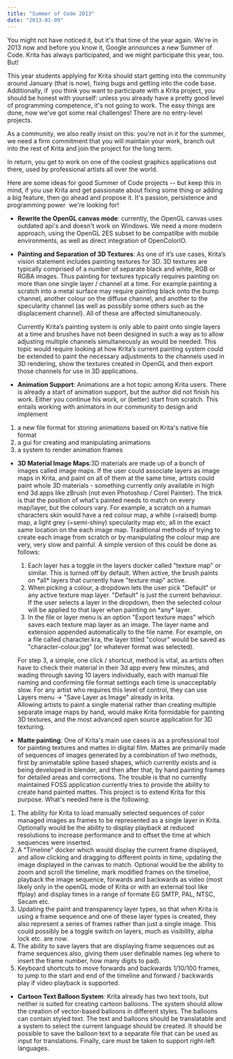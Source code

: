 ```yaml
---
title: "Summer of Code 2013"
date: "2013-01-09"
---
```


You might not have noticed it, but it's that time of the year again. We're in 2013 now and before you know it, Google announces a new Summer of Code. Krita has always participated, and we might participate this year, too. But!

This year students applying for Krita should start getting into the community around January (that is _now_), fixing bugs and getting into the code base. Additionally, if  you think you want to participate with a Krita project, you should be honest with yourself: unless you already have a pretty good level of programming competence, it's not going to work. The easy things are done, now we've got some real challenges! There are no entry-level projects.

As a community, we also really insist on this: you're not in it for the summer, we need a firm commitment that you will maintain your work, branch out into the rest of Krita and join the project for the long term.

In return, you get to work on one of the coolest graphics applications out there, used by professional artists all over the world.

Here are some ideas for good Summer of Code projects -- but keep this in mind, if you use Krita and get passionate about fixing some thing or adding a big feature, then go ahead and propose it. It's passion, persistence and programming power  we're looking for!

- **Rewrite the OpenGL canvas mode**: currently, the OpenGL canvas uses outdated api's and doesn't work on Windows. We need a more modern approach, using the OpenGL 2ES subset to be compatilbe with mobile environments, as well as direct integration of OpenColorIO.
- **Painting and Separation of 3D Textures**: As one of it’s use cases, Krita’s vision statement includes painting textures for 3D. 3D textures are typically comprised of a number of separate black and white, RGB or RGBA images. Thus painting for textures typically requires painting on more than one single layer / channel at a time. For example painting a scratch into a metal surface may require painting black onto the bump channel, another colour on the diffuse channel, and another to the specularity channel (as well as possibly some others such as the displacement channel). All of these are affected simultaneously.  
      
    Currently Krita’s painting system is only able to paint onto single layers at a time and brushes have not been designed in such a way as to allow adjusting multiple channels simultaneously as would be needed. This topic would require looking at how Krita’s current painting system could be extended to paint the necessary adjustments to the channels used in 3D rendering, show the textures created in OpenGL and then export those channels for use in 3D applications.
- **Animation Support**: Animations are a hot topic among Krita users. There is already a start of animation support, but the author did not finish his work. Either you continue his work, or (better) start from scratch. This entails working with animators in our community to design and implement

1. a new file format for storing animations based on Krita's native file format
2. a gui for creating and manipulating animations
3. a system to render animation frames

- **3D Material Image Maps**:3D materials are made up of a bunch of images called image maps. If the user could associate layers as image maps in Krita, and paint on all of them at the same time, artists could paint whole 3D materials - something currently only available in high end 3d apps like zBrush (not even Photoshop / Corel Painter). The trick is that the position of what's painted needs to match on every map/layer, but the colours vary. For example, a scratch on a human characters skin would have a red colour map, a white (=raised) bump map, a light grey (=semi-shiny) specularity map etc, all in the exact same location on the each image map. Traditional methods of trying to create each image from scratch or by manipulating the colour map are very, very slow and painful. A simple version of this could be done as follows:  
    
    1. Each layer has a toggle in the layers docker called "texture map" or similar. This is turned off by default. When active, the brush paints on \*all\* layers that currently have "texture map" active.
    2. When picking a colour, a dropdown lets the user pick "Default" or any active texture map layer. "Default" is just the current behaviour. If the user selects a layer in the dropdown, then the selected colour will be applied to that layer when painting on \*any\* layer.
    3. In the file or layer menu is an option "Export texture maps" which saves each texture map layer as an image. The layer name and extension appended automatically to the file name. For example, on a file called character.kra, the layer titled "colour" would be saved as "character-colour.jpg" (or whatever format was selected).
    
    For step 3, a simple, one click / shortcut, method is vital, as artists often have to check their material in their 3d app every few minutes, and wading through saving 10 layers individually, each with manual file naming and confirming file format settings each time is unacceptably slow. For any artist who requires this level of control, they can use Layers menu -> "Save Layer as Image" already in krita.  
    Allowing artists to paint a single material rather than creating multiple separate image maps by hand, would make Krita formidable for painting 3D textures, and the most advanced open source application for 3D texturing.  
      
    
- **Matte painting**: One of Krita's main use cases is as a professional tool for painting textures and mattes in digital film. Mattes are primarily made of sequences of images generated by a combination of two methods, first by animatable spline based shapes, which currently exists and is being developed in blender, and then after that, by hand painting frames for detailed areas and corrections. The trouble is that no currently maintained FOSS application currently tries to provide the ability to create hand painted mattes. This project is to extend Krita for this purpose. What's needed here is the following:

1. The ability for Krita to load manually selected sequences of color managed images as frames to be represented as a single layer in Krita. Optionally would be the ability to display playback at reduced resolutions to increase performance and to offset the time at which sequences were inserted.
2. A "Timeline" docker which would display the current frame displayed, and allow clicking and dragging to different points in time, updating the image displayed in the canvas to match. Optional would be the ability to zoom and scroll the timeline, mark modified frames on the timeline, playback the image sequence, forwards and backwards as video (most likely only in the openGL mode of Krita or with an external tool like ffplay) and display times in a range of formate EG SMTP, PAL, NTSC, Secam etc.
3. Updating the paint and transparency layer types, so that when Krita is using a frame sequence and one of these layer types is created, they also represent a series of frames rather than just a single image. This could possibly be a toggle switch on layers, much as visibility, alpha lock etc. are now.
4. The ability to save layers that are displaying frame sequences out as frame sequences also, giving them user definable names (eg where to insert the frame number, how many digits to pad).
5. Keyboard shortcuts to move forwards and backwards 1/10/100 frames, to jump to the start and end of the timeline and forward / backwards play if video playback is supported.

- **Cartoon Text Balloon System**: Krita already has two text tools, but neither is suited for creating cartoon balloons. The system should allow the creation of vector-based balloons in different styles. The balloons can contain styled text. The text and balloons should be translatable and a system to select the current language should be created. It should be possible to save the balloon text to a separate file that can be used as input for translations. Finally, care must be taken to support right-left languages.
